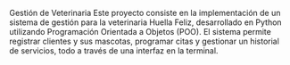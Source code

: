 Gestión de Veterinaria
Este proyecto consiste en la implementación de un sistema de gestión para la veterinaria Huella Feliz, desarrollado en Python utilizando Programación Orientada a Objetos (POO). El sistema permite registrar clientes y sus mascotas, programar citas y gestionar un historial de servicios, todo a través de una interfaz en la terminal.
